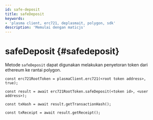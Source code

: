 ```yaml
---
id: safe-deposit
title: safeDeposit
keywords:
- 'plasma client, erc721, deplasmait, polygon, sdk'
description: 'Memulai dengan maticjs'
---
```


# safeDeposit {#safedeposit}

Metode `safeDeposit` dapat digunakan melakukan penyetoran token dari ethereum ke rantai polygon.

```
const erc721RootToken = plasmaClient.erc721(<root token address>, true);

const result = await erc721RootToken.safeDeposit(<token id>, <user address>);

const txHash = await result.getTransactionHash();

const txReceipt = await result.getReceipt();

```
